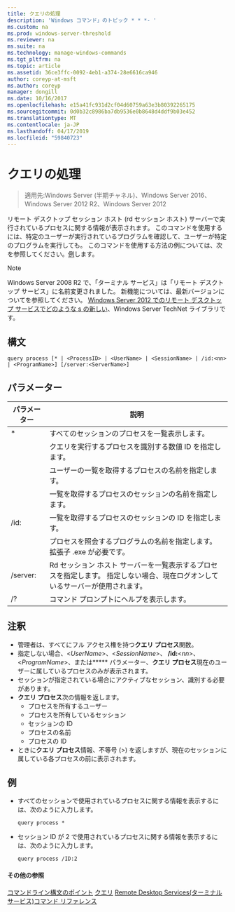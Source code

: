 ```yaml
---
title: クエリの処理
description: 'Windows コマンド」のトピック * * *- '
ms.custom: na
ms.prod: windows-server-threshold
ms.reviewer: na
ms.suite: na
ms.technology: manage-windows-commands
ms.tgt_pltfrm: na
ms.topic: article
ms.assetid: 36ce3ffc-0092-4eb1-a374-28e6616ca946
author: coreyp-at-msft
ms.author: coreyp
manager: dongill
ms.date: 10/16/2017
ms.openlocfilehash: e15a41fc931d2cf04d60759a63e3b80392265175
ms.sourcegitcommit: 0d0b32c8986ba7db9536e0b8648d4ddf9b03e452
ms.translationtype: MT
ms.contentlocale: ja-JP
ms.lasthandoff: 04/17/2019
ms.locfileid: "59840723"
---
```

# <a name="query-process"></a>クエリの処理

>適用先:Windows Server (半期チャネル)、Windows Server 2016、Windows Server 2012 R2、Windows Server 2012

リモート デスクトップ セッション ホスト (rd セッション ホスト) サーバーで実行されているプロセスに関する情報が表示されます。
このコマンドを使用するには、特定のユーザーが実行されているプログラムを確認して、ユーザーが特定のプログラムを実行しても。
このコマンドを使用する方法の例については、次を参照してください。[例](#BKMK_examples)します。
> [!NOTE]
> Windows Server 2008 R2 で、「ターミナル サービス」は「リモート デスクトップ サービス」に名前変更されました。 新機能については、最新バージョンについてを参照してください。 [Windows Server 2012 でのリモート デスクトップ サービスでどのような s の新しい](https://technet.microsoft.com/library/hh831527)、Windows Server TechNet ライブラリです。
## <a name="syntax"></a>構文
```
query process [* | <ProcessID> | <UserName> | <SessionName> | /id:<nn> | <ProgramName>] [/server:<ServerName>]
```
## <a name="parameters"></a>パラメーター
|パラメーター|説明|
|-------|--------|
|*|すべてのセッションのプロセスを一覧表示します。|
|<ProcessID>|クエリを実行するプロセスを識別する数値 ID を指定します。|
|<UserName>|ユーザーの一覧を取得するプロセスの名前を指定します。|
|<SessionName>|一覧を取得するプロセスのセッションの名前を指定します。|
|/id:<nn>|一覧を取得するプロセスのセッションの ID を指定します。|
|<ProgramName>|プロセスを照会するプログラムの名前を指定します。 拡張子 .exe が必要です。|
|/server:<ServerName>|Rd セッション ホスト サーバーを一覧表示するプロセスを指定します。 指定しない場合、現在ログオンしているサーバーが使用されます。|
|/?|コマンド プロンプトにヘルプを表示します。|
## <a name="remarks"></a>注釈
-   管理者は、すべてにフル アクセス権を持つ**クエリ プロセス**関数。
-   指定しない場合、<*UserName*>、<*SessionName*>、 **/id:**<*nn*>、<*ProgramName*>、または**\*** パラメーター、**クエリ プロセス**現在のユーザーに属しているプロセスのみが表示されます。
-   セッションが指定されている場合にアクティブなセッション、識別する必要があります。
-   **クエリ プロセス**次の情報を返します。
    -   プロセスを所有するユーザー
    -   プロセスを所有しているセッション
    -   セッションの ID
    -   プロセスの名前
    -   プロセスの ID
-   ときに**クエリ プロセス**情報、不等号 (>) を返しますが、現在のセッションに属している各プロセスの前に表示されます。
## <a name="BKMK_examples"></a>例
-   すべてのセッションで使用されているプロセスに関する情報を表示するには、次のように入力します。
    ```
    query process *
    ```
-   セッション ID が 2 で使用されているプロセスに関する情報を表示するには、次のように入力します。
    ```
    query process /ID:2
    ```
#### <a name="additional-references"></a>その他の参照
[コマンドライン構文のポイント](command-line-syntax-key.md)
[クエリ](query.md)
[Remote Desktop Services&#40;ターミナル サービス&#41;コマンド リファレンス](remote-desktop-services-terminal-services-command-reference.md)
